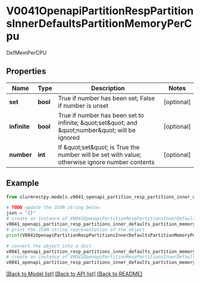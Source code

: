 # V0041OpenapiPartitionRespPartitionsInnerDefaultsPartitionMemoryPerCpu

DefMemPerCPU

## Properties

Name | Type | Description | Notes
------------ | ------------- | ------------- | -------------
**set** | **bool** | True if number has been set; False if number is unset | [optional]
**infinite** | **bool** | True if number has been set to infinite; \&quot;set\&quot; and \&quot;number\&quot; will be ignored | [optional]
**number** | **int** | If \&quot;set\&quot; is True the number will be set with value; otherwise ignore number contents | [optional]

## Example

```python
from slurmrestpy.models.v0041_openapi_partition_resp_partitions_inner_defaults_partition_memory_per_cpu import V0041OpenapiPartitionRespPartitionsInnerDefaultsPartitionMemoryPerCpu

# TODO update the JSON string below
json = "{}"
# create an instance of V0041OpenapiPartitionRespPartitionsInnerDefaultsPartitionMemoryPerCpu from a JSON string
v0041_openapi_partition_resp_partitions_inner_defaults_partition_memory_per_cpu_instance = V0041OpenapiPartitionRespPartitionsInnerDefaultsPartitionMemoryPerCpu.from_json(json)
# print the JSON string representation of the object
print(V0041OpenapiPartitionRespPartitionsInnerDefaultsPartitionMemoryPerCpu.to_json())

# convert the object into a dict
v0041_openapi_partition_resp_partitions_inner_defaults_partition_memory_per_cpu_dict = v0041_openapi_partition_resp_partitions_inner_defaults_partition_memory_per_cpu_instance.to_dict()
# create an instance of V0041OpenapiPartitionRespPartitionsInnerDefaultsPartitionMemoryPerCpu from a dict
v0041_openapi_partition_resp_partitions_inner_defaults_partition_memory_per_cpu_from_dict = V0041OpenapiPartitionRespPartitionsInnerDefaultsPartitionMemoryPerCpu.from_dict(v0041_openapi_partition_resp_partitions_inner_defaults_partition_memory_per_cpu_dict)
```
[[Back to Model list]](../README.md#documentation-for-models) [[Back to API list]](../README.md#documentation-for-api-endpoints) [[Back to README]](../README.md)


